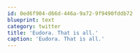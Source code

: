 ```yaml
---
id: 0ed6f904-d66d-446a-9a72-9f9490fddb72
blueprint: text
category: twitter
title: 'Eudora. That is all.'
caption: 'Eudora. That is all.'
---
```

